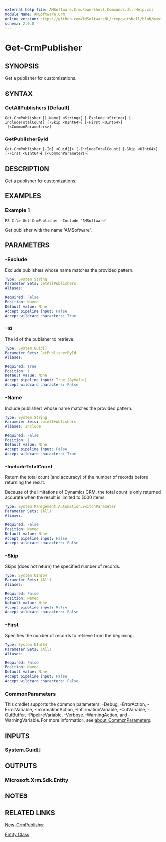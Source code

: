 ```yaml
---
external help file: AMSoftware.Crm.PowerShell.Commands.dll-Help.xml
Module Name: AMSoftware.Crm
online version: https://github.com/AMSoftwareNL/crmpowershell/blob/master/docs/Get-CrmPublisher.md
schema: 2.0.0
---
```


# Get-CrmPublisher

## SYNOPSIS
Get a publisher for customizations.

## SYNTAX

### GetAllPublishers (Default)
```
Get-CrmPublisher [[-Name] <String>] [-Exclude <String>] [-IncludeTotalCount] [-Skip <UInt64>] [-First <UInt64>]
 [<CommonParameters>]
```

### GetPublisherById
```
Get-CrmPublisher [-Id] <Guid[]> [-IncludeTotalCount] [-Skip <UInt64>] [-First <UInt64>] [<CommonParameters>]
```

## DESCRIPTION
Get a publisher for customizations.

## EXAMPLES

### Example 1
```
PS C:\> Get-CrmPublisher -Include 'AMSoftware'
```

Get publisher with the name 'AMSoftware'.

## PARAMETERS

### -Exclude
Exclude publishers whose name matches the provided pattern.

```yaml
Type: System.String
Parameter Sets: GetAllPublishers
Aliases:

Required: False
Position: Named
Default value: None
Accept pipeline input: False
Accept wildcard characters: True
```

### -Id
The id of the publisher to retrieve.

```yaml
Type: System.Guid[]
Parameter Sets: GetPublisherById
Aliases:

Required: True
Position: 1
Default value: None
Accept pipeline input: True (ByValue)
Accept wildcard characters: False
```

### -Name
Include publishers whose name matches the provided pattern.

```yaml
Type: System.String
Parameter Sets: GetAllPublishers
Aliases: Include

Required: False
Position: 1
Default value: None
Accept pipeline input: False
Accept wildcard characters: True
```

### -IncludeTotalCount
Return the total count (and accuracy) of the number of records before returning the result.

Because of the limitations of Dynamics CRM, the total count is only returned accurate when the result is limited to 5000 items.

```yaml
Type: System.Management.Automation.SwitchParameter
Parameter Sets: (All)
Aliases:

Required: False
Position: Named
Default value: None
Accept pipeline input: False
Accept wildcard characters: False
```

### -Skip
Skips (does not return) the specified number of records.

```yaml
Type: System.UInt64
Parameter Sets: (All)
Aliases:

Required: False
Position: Named
Default value: None
Accept pipeline input: False
Accept wildcard characters: False
```

### -First
Specifies the number of records to retrieve from the beginning.

```yaml
Type: System.UInt64
Parameter Sets: (All)
Aliases:

Required: False
Position: Named
Default value: None
Accept pipeline input: False
Accept wildcard characters: False
```

### CommonParameters
This cmdlet supports the common parameters: -Debug, -ErrorAction, -ErrorVariable, -InformationAction, -InformationVariable, -OutVariable, -OutBuffer, -PipelineVariable, -Verbose, -WarningAction, and -WarningVariable. For more information, see [about_CommonParameters](http://go.microsoft.com/fwlink/?LinkID=113216).

## INPUTS

### System.Guid[]

## OUTPUTS

### Microsoft.Xrm.Sdk.Entity

## NOTES

## RELATED LINKS

[New-CrmPublisher](New-CrmPublisher.md)

[Entity Class](https://docs.microsoft.com/en-us/dotnet/api/microsoft.xrm.sdk.entity)
